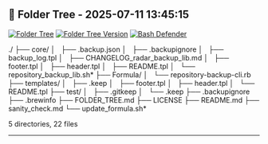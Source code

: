 ## 📁 Folder Tree - 2025-07-11 13:45:15 ##

[![Folder Tree](https://img.shields.io/badge/folder--tree-generated-blue?logo=tree&style=flat-square)](./FOLDER_TREE.md)
[![Folder Tree Version](https://img.shields.io/badge/folder--tree-v1.5.6-purple?style=flat-square)](./FOLDER_TREE.md)
[![Bash Defender](https://img.shields.io/badge/bash--script-defensive--mode-blueviolet?logo=gnubash&logoColor=white&style=flat-square)](https://en.wikipedia.org/wiki/Defensive_programming)

./
├── core/
│   ├── .backup.json
│   ├── .backupignore
│   ├── backup_log.tpl
│   ├── CHANGELOG_radar_backup_lib.md
│   ├── footer.tpl
│   ├── header.tpl
│   ├── README.tpl
│   └── repository_backup_lib.sh*
├── Formula/
│   └── repository-backup-cli.rb
├── templates/
│   ├── .keep
│   ├── footer.tpl
│   ├── header.tpl
│   └── README.tpl
├── test/
│   ├── .gitkeep
│   └── .keep
├── .backupignore
├── .brewinfo
├── FOLDER_TREE.md
├── LICENSE
├── README.md
├── sanity_check.md
└── update_formula.sh*

5 directories, 22 files

---
